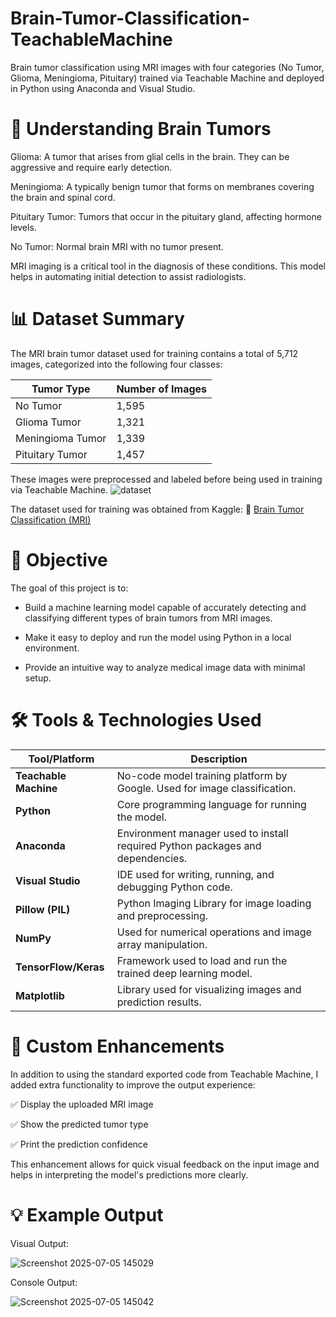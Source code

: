 # Brain-Tumor-Classification-TeachableMachine
Brain tumor classification using MRI images with four categories (No Tumor, Glioma, Meningioma, Pituitary) trained via Teachable Machine and deployed in Python using Anaconda and Visual Studio.

# 🧠 Understanding Brain Tumors
Glioma: A tumor that arises from glial cells in the brain. They can be aggressive and require early detection.

Meningioma: A typically benign tumor that forms on membranes covering the brain and spinal cord.

Pituitary Tumor: Tumors that occur in the pituitary gland, affecting hormone levels.

No Tumor: Normal brain MRI with no tumor present.

MRI imaging is a critical tool in the diagnosis of these conditions. This model helps in automating initial detection to assist radiologists.

# 📊 Dataset Summary
The MRI brain tumor dataset used for training contains a total of 5,712 images, categorized into the following four classes:

| Tumor Type       | Number of Images |
| ---------------- | ---------------- |
| No Tumor         | 1,595            |
| Glioma Tumor     | 1,321            |
| Meningioma Tumor | 1,339            |
| Pituitary Tumor  | 1,457            |

These images were preprocessed and labeled before being used in training via Teachable Machine.
![dataset](https://github.com/user-attachments/assets/973ab780-1aaf-4ad0-adab-0ee59d45a0d0)

The dataset used for training was obtained from Kaggle:
🔗 [Brain Tumor Classification (MRI)](https://www.kaggle.com/datasets/masoudnickparvar/brain-tumor-mri-dataset)


# 🎯 Objective
The goal of this project is to:

- Build a machine learning model capable of accurately detecting and classifying different types of brain tumors from MRI images.

- Make it easy to deploy and run the model using Python in a local environment.

- Provide an intuitive way to analyze medical image data with minimal setup.

# 🛠 Tools & Technologies Used
| Tool/Platform         | Description                                                                    |
| --------------------- | ------------------------------------------------------------------------------ |
| **Teachable Machine** | No-code model training platform by Google. Used for image classification.      |
| **Python**            | Core programming language for running the model.                               |
| **Anaconda**          | Environment manager used to install required Python packages and dependencies. |
| **Visual Studio**     | IDE used for writing, running, and debugging Python code.                      |
| **Pillow (PIL)**      | Python Imaging Library for image loading and preprocessing.                    |
| **NumPy**             | Used for numerical operations and image array manipulation.                    |
| **TensorFlow/Keras**  | Framework used to load and run the trained deep learning model.                |
| **Matplotlib**        | Library used for visualizing images and prediction results.                    |

# 🧩 Custom Enhancements
In addition to using the standard exported code from Teachable Machine, I added extra functionality to improve the output experience:

✅ Display the uploaded MRI image

✅ Show the predicted tumor type

✅ Print the prediction confidence 

This enhancement allows for quick visual feedback on the input image and helps in interpreting the model's predictions more clearly.

# 💡 Example Output

Visual Output:

![Screenshot 2025-07-05 145029](https://github.com/user-attachments/assets/b9cc200a-5442-4d71-96d0-24c74c1c2e4c)

Console Output:

![Screenshot 2025-07-05 145042](https://github.com/user-attachments/assets/5a79a3d8-7207-4c67-9fea-30038eb852b7)


